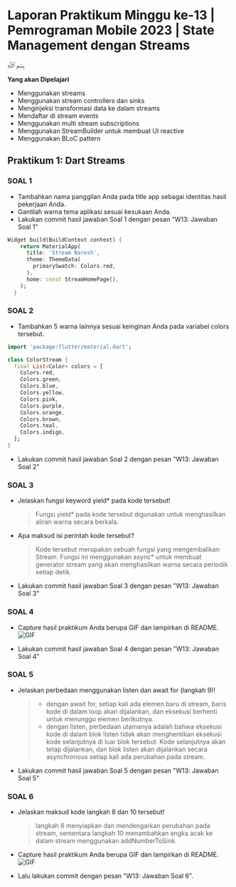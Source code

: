 # Laporan Praktikum Minggu ke-13 | Pemrograman Mobile 2023 | State Management dengan Streams

بِسْمِ ٱللَّٰهِ

**Yang akan Dipelajari**

- Menggunakan streams
- Menggunakan stream controllers dan sinks
- Menginjeksi transformasi data ke dalam streams
- Mendaftar di stream events
- Menggunakan multi stream subscriptions
- Menggunakan StreamBuilder untuk membuat UI reactive
- Menggunakan BLoC pattern

## **Praktikum 1: Dart Streams**

### **SOAL 1**
- Tambahkan nama panggilan Anda pada title app sebagai identitas hasil pekerjaan Anda.
- Gantilah warna tema aplikasi sesuai kesukaan Anda.
- Lakukan commit hasil jawaban Soal 1 dengan pesan "W13: Jawaban Soal 1"

```dart
Widget build(BuildContext context) {
    return MaterialApp(
      title: 'Stream Naresh',
      theme: ThemeData(
        primarySwatch: Colors.red,
      ),
      home: const StreamHomePage(),
    );
  }
```

### **SOAL 2**
- Tambahkan 5 warna lainnya sesuai keinginan Anda pada variabel colors tersebut.
```dart
import 'package:flutter/material.dart';

class ColorStream {
  final List<Color> colors = [
    Colors.red,
    Colors.green,
    Colors.blue,
    Colors.yellow,
    Colors.pink,
    Colors.purple,
    Colors.orange,
    Colors.brown,
    Colors.teal,
    Colors.indigo,
  ];
}

```
- Lakukan commit hasil jawaban Soal 2 dengan pesan "W13: Jawaban Soal 2"

### **SOAL 3**
- Jelaskan fungsi keyword yield* pada kode tersebut!
    > Fungsi yield* pada kode tersebut digunakan untuk menghasilkan aliran warna secara berkala. 
- Apa maksud isi perintah kode tersebut?
    > Kode tersebut merupakan sebuah fungsi yang mengembalikan Stream<Color>. Fungsi ini menggunakan async* untuk membuat generator stream yang akan menghasilkan warna secara periodik setiap detik.
- Lakukan commit hasil jawaban Soal 3 dengan pesan "W13: Jawaban Soal 3"

### **SOAL 4**
- Capture hasil praktikum Anda berupa GIF dan lampirkan di README.
![GIF](/Week-13/docs/screenshot/Soal4.gif)

- Lakukan commit hasil jawaban Soal 4 dengan pesan "W13: Jawaban Soal 4"

### **SOAL 5**

- Jelaskan perbedaan menggunakan listen dan await for (langkah 9)!
    > - dengan await for, setiap kali ada elemen baru di stream, baris kode di dalam loop akan dijalankan, dan eksekusi berhenti untuk menunggu elemen berikutnya.
    > - dengan listen, perbedaan utamanya adalah bahwa eksekusi kode di dalam blok listen tidak akan menghentikan eksekusi kode selanjutnya di luar blok tersebut. Kode selanjutnya akan tetap dijalankan, dan blok listen akan dijalankan secara asynchronous setiap kali ada perubahan pada stream.

- Lakukan commit hasil jawaban Soal 5 dengan pesan "W13: Jawaban Soal 5"

### **SOAL 6**

- Jelaskan maksud kode langkah 8 dan 10 tersebut!
    > langkah 8 menyiapkan dan mendengarkan perubahan pada stream, sementara langkah 10 menambahkan angka acak ke dalam stream menggunakan addNumberToSink. 

- Capture hasil praktikum Anda berupa GIF dan lampirkan di README.
![GIF](/Week-13/docs/screenshot/Soal6.gif)

- Lalu lakukan commit dengan pesan "W13: Jawaban Soal 6".
